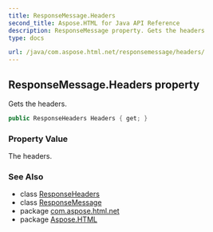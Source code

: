 ```yaml
---
title: ResponseMessage.Headers
second_title: Aspose.HTML for Java API Reference
description: ResponseMessage property. Gets the headers
type: docs

url: /java/com.aspose.html.net/responsemessage/headers/
---
```

## ResponseMessage.Headers property

Gets the headers.

```java
public ResponseHeaders Headers { get; }
```

### Property Value

The headers.

### See Also

* class [ResponseHeaders](../../responseheaders/)
* class [ResponseMessage](../)
* package [com.aspose.html.net](../../../com.aspose.html.net/)
* package [Aspose.HTML](../../../)
